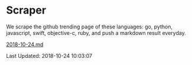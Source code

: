 # Scraper

We scrape the github trending page of these languages: go, python, javascript, swift, objective-c, ruby, and push a markdown result everyday.

[2018-10-24.md](https://github.com/henson/Scraper/blob/master/2018-10-24.md)

Last Updated: 2018-10-24 10:03:07